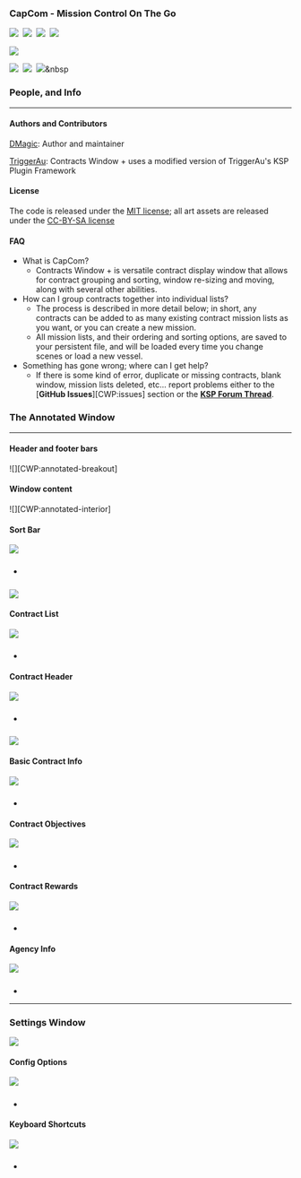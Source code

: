 ### **CapCom - Mission Control On The Go**
[![][shield:support-ksp]][KSP:developers]&nbsp;
[![][shield:ckan]][CKAN:org]&nbsp;
[![][shield:license-mit]][CCLicense]&nbsp;
[![][shield:license-cc-by-sa]][CCLicense]&nbsp;

![][CC:header]

[![][shield:support-toolbar]][toolbar:release]&nbsp;
[![][shield:support-crm]][crm:release]&nbsp;
[![][shield:support-cwp]][cwp:release]&nbsp


### People, and Info
-------------------------------------------

#### Authors and Contributors

[DMagic][DMagic]: Author and maintainer

[TriggerAu][TriggerAu]: Contracts Window + uses a modified version of TriggerAu's KSP Plugin Framework

#### License

The code is released under the [MIT license][CCLicense]; all art assets are released under the [CC-BY-SA 
license][CCLicense]

#### FAQ

  * What is CapCom?
    * Contracts Window + is versatile contract display window that allows for contract grouping and sorting, window re-sizing and moving, along with several other abilities.
  * How can I group contracts together into individual lists?
    * The process is described in more detail below; in short, any contracts can be added to as many existing contract mission lists as you want, or you can create a new mission.
	* All mission lists, and their ordering and sorting options, are saved to your persistent file, and will be loaded every time you change scenes or load a new vessel.
  * Something has gone wrong; where can I get help?
    * If there is some kind of error, duplicate or missing contracts, blank window, mission lists deleted, etc... report problems either to the [**GitHub Issues**][CWP:issues] section or the [**KSP Forum Thread**][CWP:release].
	

### The Annotated Window
-------------------------------

#### Header and footer bars
![][CWP:annotated-breakout]

#### Window content
![][CWP:annotated-interior]

#### Sort Bar
![][CC:sort-bar]

##### 
  * 
  
#####
![][CC:sort-rewards]

#### Contract List
![][CC:contract-list]

##### 
  * 

#### Contract Header
![][CC:contract-header]

##### 
  * 

#####
![][CC:contract-warn]  
  
#### Basic Contract Info
![][CC:contract-info]

##### 
  * 

#### Contract Objectives
![][CC:objectives]

##### 
  * 

#### Contract Rewards
![][CC:rewards]

##### 
  * 

#### Agency Info
![][CC:agency]

#####
  *
  

------------------------------
  
### Settings Window
![][CC:settings-full]

#### Config Options
![][CC:settings-options]

#####
   *
   
#### Keyboard Shortcuts
![][CC:settings-keys]

##### 
   *


   

[DMagic]: http://forum.kerbalspaceprogram.com/members/59127
[TriggerAu]: http://forum.kerbalspaceprogram.com/members/59550

[KSP:developers]: https://kerbalspaceprogram.com/index.php
[CKAN:org]: http://ksp-ckan.org/
[CCLicense]: https://github.com/DMagic1/CapCom/blob/master/LICENSE

[CC:header]: http://i.imgur.com/DX4lf2W.png
[CC:settings-full]: http://i.imgur.com/qiEHuI7.png
[CC:sort-bar]: http://i.imgur.com/sHgEV4g.png
[CC:sort-rewards]: http://i.imgur.com/p1NNhwy.png
[CC:contract-list]: http://i.imgur.com/6JCjutL.png
[CC:contract-header]: http://i.imgur.com/238zNhQ.png
[CC:contract-info]: http://i.imgur.com/FSbIHBq.png
[CC:contract-warn]: http://i.imgur.com/MYFREr2.png
[CC:rewards]: http://i.imgur.com/CIqqugF.png
[CC:objectives]: http://i.imgur.com/vheC0BB.png
[CC:agency]: http://i.imgur.com/taMAEqY.png
[CC:settings-options]: http://i.imgur.com/jDLiA9Q.png
[CC:settings-keys]: http://i.imgur.com/wB3wP1c.png

[CC:issues]: https://github.com/DMagic1/CapCom/issues
[CC:release]: http://forum.kerbalspaceprogram.com/threads/119701

[toolbar:release]: http://forum.kerbalspaceprogram.com/threads/60863
[crm:release]: http://forum.kerbalspaceprogram.com/threads/113277
[cwp:release]: http://forum.kerbalspaceprogram.com/threads/91034

[shield:license-mit]: http://img.shields.io/badge/license-mit-a31f34.svg
[shield:license-cc-by-sa]: http://img.shields.io/badge/license-CC%20BY--SA-green.svg
[shield:support-ksp]: http://img.shields.io/badge/for%20KSP-v1.0.2-bad455.svg
[shield:ckan]: https://img.shields.io/badge/CKAN-Indexed-brightgreen.svg
[shield:support-toolbar]: http://img.shields.io/badge/works%20with%20Blizzy's%20Toolbar-1.7.8-7c69c0.svg
[shield:support-crm]: https://img.shields.io/badge/works%20with%20Contract%20Reward%20Modifier-2.0-orange.svg
[shield:support-cwp]: https://img.shields.io/badge/works%20with%20Contracts%20Window%20%2B-5.1-orange.svg